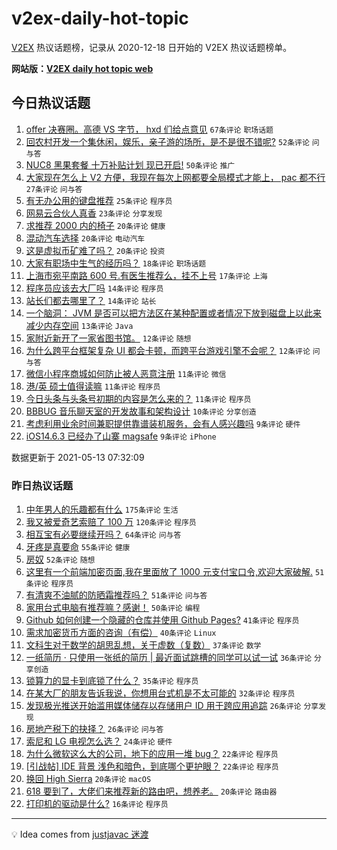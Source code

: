 # v2ex-daily-hot-topic

[V2EX](https://www.v2ex.com/) 热议话题榜，记录从 2020-12-18 日开始的 V2EX 热议话题榜单。

**网站版：[V2EX daily hot topic web](https://boojack.github.io/v2ex-daily-hot-topic-web/)**

## 今日热议话题

<!-- TODAY BEGIN -->

1. [offer 决赛圈。高德 VS 字节， hxd 们给点意见](https://www.v2ex.com/t/776661) `67条评论` `职场话题`
1. [回农村开发一个集休闲，娱乐，亲子游的场所，是不是很不错呢?](https://www.v2ex.com/t/776622) `52条评论` `问与答`
1. [NUC8 黑果套餐 十万补贴计划 现已开启!](https://www.v2ex.com/t/776638) `50条评论` `推广`
1. [大家现在怎么上 V2 方便，我现在每次上网都要全局模式才能上， pac 都不行](https://www.v2ex.com/t/776646) `27条评论` `问与答`
1. [有无办公用的键盘推荐](https://www.v2ex.com/t/776687) `25条评论` `程序员`
1. [网易云合伙人真香](https://www.v2ex.com/t/776626) `23条评论` `分享发现`
1. [求推荐 2000 内的椅子](https://www.v2ex.com/t/776673) `20条评论` `健康`
1. [混动汽车选择](https://www.v2ex.com/t/776627) `20条评论` `电动汽车`
1. [这是虚拟币矿难了吗？](https://www.v2ex.com/t/776615) `20条评论` `投资`
1. [大家有职场中生气的经历吗？](https://www.v2ex.com/t/776679) `18条评论` `职场话题`
1. [上海市宛平南路 600 号.有医生推荐么，挂不上号](https://www.v2ex.com/t/776692) `17条评论` `上海`
1. [程序员应该去大厂吗](https://www.v2ex.com/t/776708) `14条评论` `程序员`
1. [站长们都去哪里了？](https://www.v2ex.com/t/776630) `14条评论` `站长`
1. [一个脑洞： JVM 是否可以把方法区在某种配置或者情况下放到磁盘上以此来减少内存空间](https://www.v2ex.com/t/776648) `13条评论` `Java`
1. [家附近新开了一家省图书馆。](https://www.v2ex.com/t/776701) `12条评论` `随想`
1. [为什么跨平台框架复杂 UI 都会卡顿，而跨平台游戏引擎不会呢？](https://www.v2ex.com/t/776693) `12条评论` `问与答`
1. [微信小程序商城如何防止被人恶意注册](https://www.v2ex.com/t/776674) `11条评论` `微信`
1. [港/英 硕士值得读嘛](https://www.v2ex.com/t/776639) `11条评论` `程序员`
1. [今日头条与头条号初期的内容是怎么来的？](https://www.v2ex.com/t/776614) `11条评论` `程序员`
1. [BBBUG 音乐聊天室的开发故事和架构设计](https://www.v2ex.com/t/776650) `10条评论` `分享创造`
1. [考虑利用业余时间兼职提供靠谱装机服务，会有人感兴趣吗](https://www.v2ex.com/t/776716) `9条评论` `硬件`
1. [iOS14.6.3 已经办了山寨 magsafe](https://www.v2ex.com/t/776715) `9条评论` `iPhone`

数据更新于 2021-05-13 07:32:09

<!-- TODAY END -->

### 昨日热议话题

<!-- YESTERDAY BEGIN -->

1. [中年男人的乐趣都有什么](https://www.v2ex.com/t/776398) `175条评论` `生活`
1. [我又被爱奇艺索赔了 100 万](https://www.v2ex.com/t/776461) `120条评论` `程序员`
1. [相互宝有必要继续开吗？](https://www.v2ex.com/t/776375) `64条评论` `问与答`
1. [牙疼是真要命](https://www.v2ex.com/t/776511) `55条评论` `健康`
1. [房奴](https://www.v2ex.com/t/776467) `52条评论` `随想`
1. [这里有一个前端加密页面,我在里面放了 1000 元支付宝口令,欢迎大家破解.](https://www.v2ex.com/t/776529) `51条评论` `程序员`
1. [有清爽不油腻的防晒霜推荐吗？](https://www.v2ex.com/t/776445) `51条评论` `问与答`
1. [家用台式电脑有推荐嘛？感谢！](https://www.v2ex.com/t/776369) `50条评论` `编程`
1. [Github 如何创建一个隐藏的仓库并使用 Github Pages?](https://www.v2ex.com/t/776373) `41条评论` `程序员`
1. [需求加密货币方面的咨询（有偿）](https://www.v2ex.com/t/776408) `40条评论` `Linux`
1. [文科生对于数学的胡思乱想，关于虚数（复数）](https://www.v2ex.com/t/776583) `37条评论` `数学`
1. [一纸简历 · 只使用一张纸的简历 | 最近面试跳槽的同学可以试一试](https://www.v2ex.com/t/776364) `36条评论` `分享创造`
1. [锁算力的显卡到底锁了什么？](https://www.v2ex.com/t/776478) `35条评论` `程序员`
1. [在某大厂的朋友告诉我说，你想用台式机是不太可能的](https://www.v2ex.com/t/776567) `32条评论` `程序员`
1. [发现极光推送开始滥用媒体储存以存储用户 ID 用于跨应用追踪](https://www.v2ex.com/t/776559) `26条评论` `分享发现`
1. [房地产税下的抉择？](https://www.v2ex.com/t/776547) `26条评论` `问与答`
1. [索尼和 LG 电视怎么选？](https://www.v2ex.com/t/776576) `24条评论` `硬件`
1. [为什么微软这么大的公司，地下的应用一堆 bug？](https://www.v2ex.com/t/776589) `22条评论` `程序员`
1. [[引战帖] IDE 背景 浅色和暗色，到底哪个更护眼？](https://www.v2ex.com/t/776441) `22条评论` `程序员`
1. [换回 High Sierra](https://www.v2ex.com/t/776577) `20条评论` `macOS`
1. [618 要到了，大佬们来推荐新的路由吧，想养老。](https://www.v2ex.com/t/776518) `20条评论` `路由器`
1. [打印机的驱动是什么?](https://www.v2ex.com/t/776548) `16条评论` `程序员`

<!-- YESTERDAY END -->

---

💡 Idea comes from [justjavac 迷渡](https://github.com/justjavac/)
